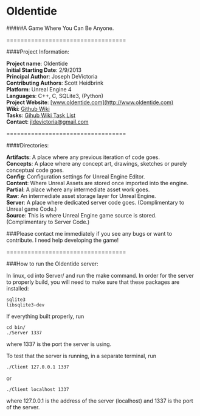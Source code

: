 # Oldentide

#####A Game Where You Can Be Anyone.

==================================

####Project Information:

**Project name**: Oldentide<br>
**Initial Starting Date**: 2/9/2013<br>
**Principal Author**: Joseph DeVictoria<br>
**Contributing Authors**: Scott Heidbrink<br>
**Platform**: Unreal Engine 4<br>
**Languages**: C++, C, SQLite3, (Python)<br>
**Project Website**: [www.oldentide.com](http://www.oldentide.com)<br>
**Wiki**: [Github Wiki](https://github.com/Oldentide/Oldentide/wiki)<br>
**Tasks**: [Gihub Wiki Task List](https://github.com/Oldentide/Oldentide/wiki/Tasks)<br>
**Contact**: jldevictoria@gmail.com

==================================

####Directories:

**Artifacts**: A place where any previous iteration of code goes.<br>
**Concepts**:  A place where any concept art, drawings, sketches or purely conceptual code goes.<br>
**Config**:    Configuration settings for Unreal Engine Editor.<br>
**Content**:   Where Unreal Assets are stored once imported into the engine.<br>
**Partial**:   A place where any intermediate asset work goes.<br>
**Raw**:       An intermediate asset storage layer for Unreal Engine.<br>
**Server**:    A place where dedicated server code goes. (Complimentary to Unreal game Code.)<br>
**Source**:    This is where Unreal Engine game source is stored.  (Complimentary to Server Code.)<br>

###Please contact me immediately if you see any bugs or want to contribute.  I need help developing the game!



==================================

###How to run the Oldentide server:

In linux, cd into Server/ and run the make command.
In order for the server to properly build, you will need to make sure that these packages are installed:

    sqlite3
    libsqlite3-dev

If everything built properly, run

    cd bin/
    ./Server 1337

where 1337 is the port the server is using.

To test that the server is running, in a separate terminal, run

    ./Client 127.0.0.1 1337

or

    ./Client localhost 1337

where 127.0.0.1 is the address of the server (localhost) and 1337 is the port of the server.
